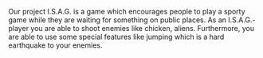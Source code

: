 Our project I.S.A.G. is a game which encourages people to play a sporty game while they are waiting for something on public places. As an I.S.A.G.-player you are able to shoot enemies like chicken, aliens.
Furthermore, you are able to use some special features like jumping which is a hard earthquake to your enemies.